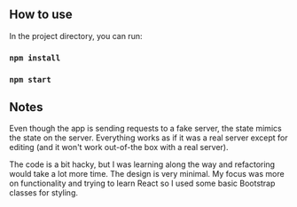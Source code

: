 ## How to use

In the project directory, you can run:

### `npm install`

### `npm start`

## Notes

Even though the app is sending requests to a fake server, the state mimics the state on the server. Everything works as if it was a real server except for editing (and it won't work out-of-the box with a real server).

The code is a bit hacky, but I was learning along the way and refactoring would take a lot more time. The design is very minimal. My focus was more on functionality and trying to learn React so I used some basic Bootstrap classes for styling.


